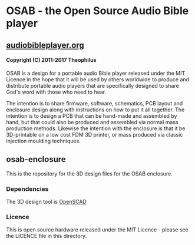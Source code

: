 # OSAB - the Open Source Audio Bible player
## [audiobibleplayer.org](http://audiobibleplayer.org/)
#### Copyright (C) 2011-2017 Theophilus

OSAB is a design for a portable audio Bible player released under the MIT Licence in the hope that it will be used by others worldwide to produce and distribute portable audio players that are specifically designed to share God's word with those who need to hear.

The intention is to share firmware, software, schematics, PCB layout and enclosure design along with instructions on how to put it all together.  The intention is to design a PCB that can be hand-made and assembled by hand, but that could also be produced and assembled via normal mass production methods.  Likewise the intention with the enclosure is that it be 3D-printable on a low cost FDM 3D printer, or mass produced via classic injection moulding techniques.

## osab-enclosure
This is the repository for the 3D design files for the OSAB enclosure.

### Dependencies
The 3D design tool is [OpenSCAD](http://openscad.org/)

### Licence
This is open source hardware released under the MIT Licence - please see the LICENCE file in this directory.
